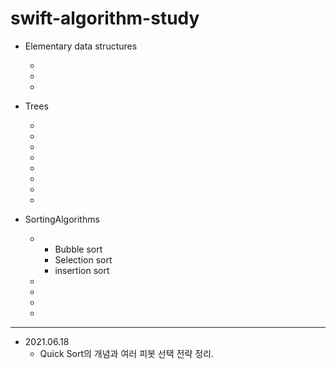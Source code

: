 # swift-algorithm-study

- Elementary data structures

  - [Stack]: ../ElementaryDataStructures/Stack/

  - [LinkedList]: ../ElementaryDataStructures/LinkedList/

  - [Queue]: ../ElementaryDataStructures/Queue

- Trees

  - [Tree]: ../Trees/GeneralPurposeTree

  - [BinaryTree]: ../Trees/BinaryTree

  - [BinarySearch]: ../Trees/BinarySearch

  - [BinarySearchTree]: ../Trees/BinarySearchTree

  - [AVLTree]: ../Trees/AVLTree

  - [Trie]: ../Trees/Trie

  - [Heap]: ../Trees/Heap

  - [PriorityQueue]: ../Trees/PriorityQueue

- SortingAlgorithms

  - [O(n^2)-Sorting-Algorithms]: ../SortingAlgorithms/O(n^2)Sorting/
    - Bubble sort
    - Selection sort
    - insertion sort
    
  - [Merge Sort]: ../SortingAlgorithms/MergeSort
  
  - [Radix Sort]: ../SortingAlgorithms/RadixSort
  
  - [Heap Sort]: ../SortingAlgorithms/HeapSort
  
  - [Quick Sort]: ../SortingAlgorithms/QuickSort


---

- 2021.06.18
  - Quick Sort의 개념과 여러 피봇 선택 전략 정리.

